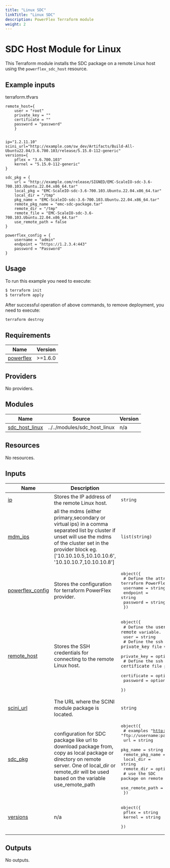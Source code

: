 ```yaml
---
title: "Linux SDC"
linkTitle: "Linux SDC"
description: PowerFlex Terraform module
weight: 2
---
```

<!--
Copyright (c) 2024 Dell Inc., or its subsidiaries. All Rights Reserved.

Licensed under the Mozilla Public License Version 2.0 (the "License");
you may not use this file except in compliance with the License.
You may obtain a copy of the License at

    http://mozilla.org/MPL/2.0/


Unless required by applicable law or agreed to in writing, software
distributed under the License is distributed on an "AS IS" BASIS,
WITHOUT WARRANTIES OR CONDITIONS OF ANY KIND, either express or implied.
See the License for the specific language governing permissions and
limitations under the License.
-->

# SDC Host Module for Linux

This Terraform module installs the SDC package on a remote Linux host using the `powerflex_sdc_host` resource.

## Example inputs

terraform.tfvars
```hcl
remote_host={
    user = "root"
    private_key = ""
    certificate = ""
    password = "password"
    }


ip="1.2.11.10"
scini_url="http://example.com/sw_dev/Artifacts/Build-All-Ubuntu22.04/3.6.700.103/release/5.15.0-112-generic"
versions={
    pflex = "3.6.700.103"
    kernel = "5.15.0-112-generic"
}

sdc_pkg = {
    url = "http://example.com/release/SIGNED/EMC-ScaleIO-sdc-3.6-700.103.Ubuntu.22.04.x86_64.tar"
    local_pkg = "EMC-ScaleIO-sdc-3.6-700.103.Ubuntu.22.04.x86_64.tar"
    local_dir = "/tmp"
    pkg_name = "EMC-ScaleIO-sdc-3.6-700.103.Ubuntu.22.04.x86_64.tar"
    remote_pkg_name = "emc-sdc-package.tar"
    remote_dir = "/tmp"
    remote_file = "EMC-ScaleIO-sdc-3.6-700.103.Ubuntu.22.04.x86_64.tar"
    use_remote_path = false
}

powerflex_config = {
    username = "admin"
    endpoint = "https://1.2.3.4:443"
    password = "Password" 
}
```

## Usage

To run this example you need to execute:

```bash
$ terraform init
$ terraform apply
```


After successful operation of above commands, to remove deployment, you need to execute:

```bash
terraform destroy 
```

<!-- BEGIN_TF_DOCS -->
## Requirements

| Name | Version |
|------|---------|
| <a name="requirement_powerflex"></a> [powerflex](#requirement\_powerflex) | >=1.6.0 |

## Providers

No providers.

## Modules

| Name | Source | Version |
|------|--------|---------|
| <a name="module_sdc_host_linux"></a> [sdc\_host\_linux](#module\_sdc\_host\_linux) | ../../modules/sdc_host_linux | n/a |

## Resources

No resources.

## Inputs

| Name | Description | Type | Default | Required |
|------|-------------|------|---------|:--------:|
| <a name="input_ip"></a> [ip](#input\_ip) | Stores the IP address of the remote Linux host. | `string` | n/a | yes |
| <a name="input_mdm_ips"></a> [mdm\_ips](#input\_mdm\_ips) | all the mdms (either primary,secondary or virtual ips) in a comma separated list by cluster if unset will use the mdms of the cluster set in the provider block eg. ['10.10.10.5,10.10.10.6', '10.10.10.7,10.10.10.8'] | `list(string)` | `[]` | no |
| <a name="input_powerflex_config"></a> [powerflex\_config](#input\_powerflex\_config) | Stores the configuration for terraform PowerFlex provider. | <pre>object({<br>    # Define the attributes of the configuration for terraform PowerFlex provider.<br>    username = string<br>    endpoint = string<br>    password = string<br>  })</pre> | n/a | yes |
| <a name="input_remote_host"></a> [remote\_host](#input\_remote\_host) | Stores the SSH credentials for connecting to the remote Linux host. | <pre>object({<br>    # Define the `user` attribute of the `remote` variable.<br>    user = string<br>    # Define the ssh `private_key` file with path for the SDC login user<br>    private_key = optional(string, "")<br>    # Define the ssh `certificate` file path, issued to the SDC login user<br>    certificate = optional(string, "")<br>    password = optional(string)<br>  })</pre> | n/a | yes |
| <a name="input_scini_url"></a> [scini\_url](#input\_scini\_url) | The URL where the SCINI module package is located. | `string` | n/a | yes |
| <a name="input_sdc_pkg"></a> [sdc\_pkg](#input\_sdc\_pkg) | configuration for SDC package like url to download package from, copy as local package or directory on remote server. One of local\_dir or remote\_dir will be used based on the variable use\_remote\_path | <pre>object({<br>    # examples "http://example.com/EMC-ScaleIO-sdc-3.6-700.103.Ubuntu.22.04.x86_64.tar", "ftp://username:password@ftpserver/path/to/file"<br>    url = string<br>    pkg_name = string<br>    remote_pkg_name = optional(string)<br>    local_dir = string<br>    remote_dir = optional(string, "/tmp")<br>    # use the SDC package on remote machine path (where SDC is deployed)<br>    use_remote_path = bool<br>  })</pre> | n/a | yes |
| <a name="input_versions"></a> [versions](#input\_versions) | n/a | <pre>object({<br>    pflex = string<br>    kernel = string<br>  })</pre> | n/a | yes |

## Outputs

No outputs.
<!-- END_TF_DOCS -->